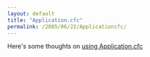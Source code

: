 ```yaml
---
layout: default
title: "Application.cfc"
permalink: /2005/06/22/Applicationcfc/
---
```


Here's some thoughts on <a href="http://mkruger.cfwebtools.com/index.cfm?mode=entry&amp;entry=9F213187-C6E0-643C-6485ECCB04151E3E" target="_blank">using Application.cfc</a><br/>
